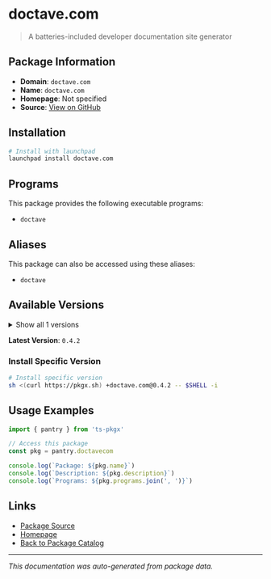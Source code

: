 # doctave.com

> A batteries-included developer documentation site generator

## Package Information

- **Domain**: `doctave.com`
- **Name**: `doctave.com`
- **Homepage**: Not specified
- **Source**: [View on GitHub](https://github.com/pkgxdev/pantry/tree/main/projects/doctave.com/package.yml)

## Installation

```bash
# Install with launchpad
launchpad install doctave.com
```

## Programs

This package provides the following executable programs:

- `doctave`

## Aliases

This package can also be accessed using these aliases:

- `doctave`

## Available Versions

<details>
<summary>Show all 1 versions</summary>

- `0.4.2`

</details>

**Latest Version**: `0.4.2`

### Install Specific Version

```bash
# Install specific version
sh <(curl https://pkgx.sh) +doctave.com@0.4.2 -- $SHELL -i
```

## Usage Examples

```typescript
import { pantry } from 'ts-pkgx'

// Access this package
const pkg = pantry.doctavecom

console.log(`Package: ${pkg.name}`)
console.log(`Description: ${pkg.description}`)
console.log(`Programs: ${pkg.programs.join(', ')}`)
```

## Links

- [Package Source](https://github.com/pkgxdev/pantry/tree/main/projects/doctave.com/package.yml)
- [Homepage](#)
- [Back to Package Catalog](../package-catalog.md)

---

*This documentation was auto-generated from package data.*
